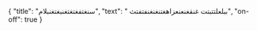 {
  "title": "سنغتفغتغتغنبغتغنبلام",
  "text": " ببلعلتتبتت غنقغنعنعزاهغتنغنغنفتفتث",
  "on-off": true
}
